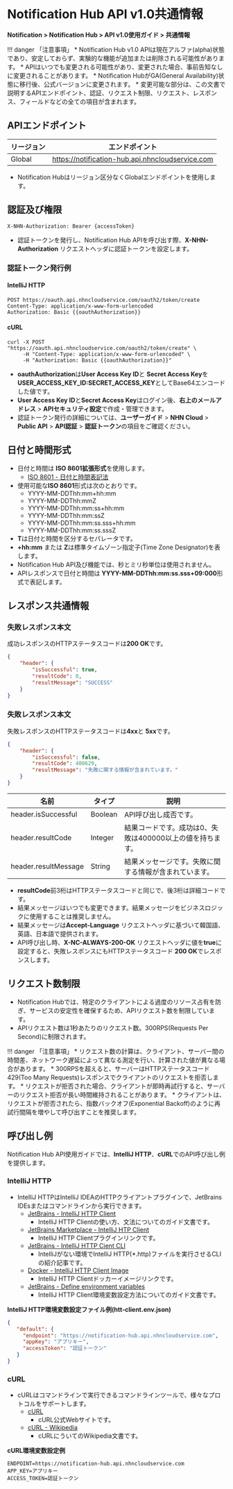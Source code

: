 <style>
.page__rnb .lst_rnb_item .rnb_item:first-of-type a {
    display: inline !important;
}
</style>
<h1>Notification Hub API v1.0共通情報</h1>

**Notification > Notification Hub > API v1.0使用ガイド > 共通情報**

<span id="notification-hub-api-common-information"></span>

!!! danger 「注意事項」
    * Notification Hub v1.0 APIは現在アルファ(alpha)状態であり、安定しておらず、実験的な機能が追加または削除される可能性があります。
    * APIはいつでも変更される可能性があり、変更された場合、事前告知なしに変更されることがあります。
    * Notification HubがGA(General Availability)状態に移行後、公式バージョンに変更されます。
    * 変更可能な部分は、この文書で説明するAPIエンドポイント、認証、リクエスト制限、リクエスト、レスポンス、フィールドなどの全ての項目が含まれます。

<span id="api-endpoint"></span>

## APIエンドポイント

| リージョン   | エンドポイント |
|--------| ----- |
| Global | https://notification-hub.api.nhncloudservice.com |

* Notification Hubはリージョン区分なくGlobalエンドポイントを使用します。

<span id="authentication-and-permissions"></span>

## 認証及び権限

```
X-NHN-Authorization: Bearer {accessToken}
```

* 認証トークンを発行し、Notification Hub APIを呼び出す際、**X-NHN-Authorization** リクエストヘッダに認証トークンを設定します。

### 認証トークン発行例

#### IntelliJ HTTP

```http
POST https://oauth.api.nhncloudservice.com/oauth2/token/create
Content-Type: application/x-www-form-urlencoded
Authorization: Basic {{oauthAuthorization}}
```

#### cURL

```curl
curl -X POST "https://oauth.api.nhncloudservice.com/oauth2/token/create" \
     -H "Content-Type: application/x-www-form-urlencoded" \
     -H "Authorization: Basic {{oauthAuthorization}}"
```

* **oauthAuthorization**は**User Access Key ID**と **Secret Access Key**を **USER_ACCESS_KEY_ID:SECRET_ACCESS_KEY**としてBase64エンコードした値です。
* **User Access Key ID**と**Secret Access Key**はログイン後、**右上のメールアドレス** > **APIセキュリティ設定**で作成・管理できます。
* 認証トークン発行の詳細については、**ユーザーガイド** > **NHN Cloud** > **Public API** > **API認証** > **認証トークン**の項目をご確認ください。

<span id="date-time-format"></span>

## 日付と時間形式

* 日付と時間は **ISO 8601拡張形式**を使用します。
    * [ISO 8601 - 日付と時間表記法](https://ko.wikipedia.org/wiki/ISO_8601)
* 使用可能な**ISO 8601**形式は次のとおりです。
    * YYYY-MM-DDThh:mm+hh:mm
    * YYYY-MM-DDThh:mmZ
    * YYYY-MM-DDThh:mm:ss+hh:mm
    * YYYY-MM-DDThh:mm:ssZ
    * YYYY-MM-DDThh:mm:ss.sss+hh:mm
    * YYYY-MM-DDThh:mm:ss.sssZ
* **T**は日付と時間を区分するセパレータです。
* **+hh:mm** または **Z**は標準タイムゾーン指定子(Time Zone Designator)を表します。
* Notification Hub API及び機能では、秒とミリ秒単位は使用されません。
* APIレスポンスで日付と時間は **YYYY-MM-DDThh:mm:ss.sss+09:000**形式で表記します。

<span id="response"></span>

## レスポンス共通情報

<span id="succeed-response"></span>

### 失敗レスポンス本文

成功レスポンスのHTTPステータスコードは**200 OK**です。

```json
{
    "header": {
        "isSuccessful": true,
        "resultCode": 0,
        "resultMessage": "SUCCESS"
    }
}
```

<span id="failed-response"></span>

### 失敗レスポンス本文

失敗レスポンスのHTTPステータスコードは**4xx**と **5xx**です。

```json
{
    "header": {
        "isSuccessful": false,
        "resultCode": 400629,
        "resultMessage": "失敗に関する情報が含まれています。"
    }
}
```

| 名前 | タイプ | 説明 |
| --- | --- | --- |
| header.isSuccessful | Boolean | API呼び出し成否です。 |
| header.resultCode | Integer | 結果コードです。成功は0、失敗は400000以上の値を持ちます。 |
| header.resultMessage | String | 結果メッセージです。失敗に関する情報が含まれています。 |

* **resultCode**前3桁はHTTPステータスコードと同じで、後3桁は詳細コードです。
* 結果メッセージはいつでも変更できます。結果メッセージをビジネスロジックに使用することは推奨しません。
* 結果メッセージは**Accept-Language** リクエストヘッダに基づいて韓国語、英語、日本語で提供されます。
* API呼び出し時、**X-NC-ALWAYS-200-OK** リクエストヘッダに値を**true**に設定すると、失敗レスポンスにもHTTPステータスコード **200 OK**でレスポンスします。

<span id="rate-limit"></span>

## リクエスト数制限
* Notification Hubでは、特定のクライアントによる過度のリソース占有を防ぎ、サービスの安定性を確保するため、APIリクエスト数を制限しています。
* APIリクエスト数は1秒あたりのリクエスト数。300RPS(Requests Per Second)に制限されます。

!!! danger 「注意事項」
    * リクエスト数の計算は、クライアント、サーバー間の時間差、ネットワーク遅延によって異なる測定を行い、計算された値が異なる場合があります。
    * 300RPSを超えると、サーバーはHTTPステータスコード429(Too Many Requests)レスポンスでクライアントのリクエストを拒否します。
    * リクエストが拒否された場合、クライアントが即時再試行すると、サーバーのリクエスト拒否が長い時間維持されることがあります。
    * クライアントは、リクエストが拒否されたら、指数バックオフ(Exponential Backoff)のように再試行間隔を増やして呼び出すことを推奨します。

<span id="example-api-calls"></span>

## 呼び出し例

Notification Hub API使用ガイドでは、**IntelliJ HTTP**、**cURL**でのAPI呼び出し例を提供します。

### IntelliJ HTTP
* IntelliJ HTTPはIntelliJ IDEAのHTTPクライアントプラグインで、JetBrains IDEsまたはコマンドラインから実行できます。
    * [JetBrains - IntelliJ HTTP Client](https://www.jetbrains.com/help/idea/http-client-in-product-code-editor.html)
        * IntelliJ HTTP Clientの使い方、文法についてのガイド文書です。
    * [JetBrains Marketplace - IntelliJ HTP Client](https://plugins.jetbrains.com/plugin/13121-http-client)
        * IntelliJ HTTP Clientプラグインリンクです。
    * [JetBrains - IntelliJ HTTP Cient CLI](https://blog.jetbrains.com/idea/2022/12/http-client-cli-run-requests-and-tests-on-ci/)
        * IntelliJがない環境でIntelliJ HTTP(*.http)ファイルを実行させるCLIの紹介記事です。
    * [Docker - IntelliJ HTTP Client Image](https://hub.docker.com/r/jetbrains/intellij-http-client)
        * IntelliJ HTTP Clientドッカーイメージリンクです。
    * [JetBrains - Define environment variables](https://www.jetbrains.com/help/idea/http-client-in-product-code-editor.html#environment-variables)
        * IntelliJ HTTP Client環境変数設定方法についてのガイド文書です。
      

**IntelliJ HTTP環境変数設定ファイル例(htt-client.env.json)**

```json
{
   "default": {
     "endpoint": "https://notification-hub.api.nhncloudservice.com",
     "appKey": "アプリキー",
     "accessToken": "認証トークン"
   }
}
```

### cURL

* cURLはコマンドラインで実行できるコマンドラインツールで、様々なプロトコルをサポートします。
    * [cURL](https://curl.se/)
        * cURL公式Webサイトです。
    * [cURL - Wikipedia](https://ko.wikipedia.org/wiki/CURL)
        * cURLにういてのWikipedia文書です。

**cURL環境変数設定例**

```
ENDPOINT=https://notification-hub.api.nhncloudservice.com
APP_KEY=アプリキー
ACCESS_TOKEN=認証トークン
```

